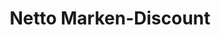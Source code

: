---
title: "Netto Marken-Discount"
url: /iserlohn/netto-marken-discount-hagener-strasse/
shop: Supermarkt
---